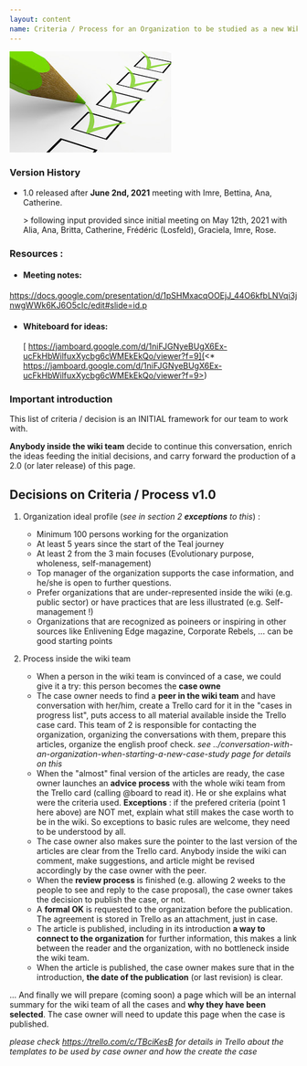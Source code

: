 ```yaml
---
layout: content
name: Criteria / Process for an Organization to be studied as a new Wiki case
---
```

![](/media/criteria.jpg)

### Version History

* 1.0 released after **June 2nd, 2021** meeting with Imre, Bettina, Ana, Catherine. 

  \> following input provided since initial meeting on May 12th, 2021 with Alia, Ana, Britta, Catherine, Frédéric (Losfeld), Graciela, Imre, Rose.

### Resources :

* #### Meeting notes:

<https://docs.google.com/presentation/d/1pSHMxacqOOEjJ_44O6kfbLNVqi3jnwgWWk6KJ6O5cIc/edit#slide=id.p>

* #### [](https://docs.google.com/presentation/d/1pSHMxacqOOEjJ_44O6kfbLNVqi3jnwgWWk6KJ6O5cIc/edit#slide=id.p)Whiteboard for ideas:

  [ https://jamboard.google.com/d/1niFJGNyeBUgX6Ex-ucFkHbWilfuxXycbg6cWMEkEkQo/viewer?f=9](<*  https://jamboard.google.com/d/1niFJGNyeBUgX6Ex-ucFkHbWilfuxXycbg6cWMEkEkQo/viewer?f=9>)

### [](<*  https://jamboard.google.com/d/1niFJGNyeBUgX6Ex-ucFkHbWilfuxXycbg6cWMEkEkQo/viewer?f=9>)Important introduction

This list of criteria / decision is an INITIAL framework for our team to work with. 

**Anybody inside the wiki team** decide to continue this conversation, enrich the ideas feeding the initial decisions, and carry forward the production of a 2.0 (or later release) of this page.

## Decisions on Criteria / Process v1.0

1. Organization ideal profile (*see in section 2 **exceptions** to this*) : 

   * Minimum 100 persons working for the organization
   * At least 5 years since the start of the Teal journey
   * At least 2 from the 3 main focuses (Evolutionary purpose, wholeness, self-management)
   * Top manager of the organization supports the case information, and he/she is open to further questions.
   * Prefer organizations that are under-represented inside the wiki (e.g. public sector) or have practices that are less illustrated (e.g. Self-management !)
   * Organizations that are recognized as poineers or inspiring in other sources like Enlivening Edge magazine, Corporate Rebels, ... can be good starting points
2. Process inside the wiki team

   * When a person in the wiki team is convinced of a case, we could give it a try: this person becomes the **case owne**
   * The case owner needs to find a **peer in the wiki team** and have conversation with her/him, create a Trello card for it in the "cases in progress list", puts access to all material available inside the Trello case card. This team of 2 is responsible for contacting the organization, organizing the conversations with them, prepare this articles, organize the english proof check. *see ../conversation-with-an-organization-when-starting-a-new-case-study page for details on this* 
   * When the "almost" final version of the articles are ready, the case owner launches an **advice process** with the whole wiki team from the Trello card (calling @board to read it). He or she explains what were the criteria used. **Exceptions** : if the prefered criteria (point 1 here above) are NOT met, explain what still makes the case worth to be in the wiki. So exceptions to basic rules are welcome, they need to be understood by all.
   * The case owner also makes sure the pointer to the last version of the articles are clear from the Trello card. Anybody inside the wiki can comment, make suggestions, and article might be revised accordingly by the case owner with the peer.
   * When the **review process** is finished (e.g. allowing 2 weeks to the people to see and reply to the case proposal), the case owner takes the decision to publish the case, or not.
   * A **formal OK** is requested to the organization before the publication. The agreement is stored in Trello as an attachment, just in case.
   * The article is published, including in its introduction **a way to connect to the organization** for further information, this makes a link between the reader and the organization, with no bottleneck inside the wiki team.
   * When the article is published, the case owner makes sure that in the introduction, **the date of the publication** (or last revision) is clear.

... And finally we will prepare (coming soon) a page which will be an internal summary for the wiki team of all the cases and **why they have been selected**. The case owner will need to update this page when the case is published.

*please check <https://trello.com/c/TBciKesB> for details in Trello about the templates to be used by case owner and how the create the case*
